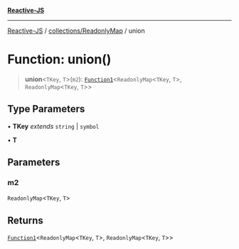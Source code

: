 [**Reactive-JS**](../../../README.md)

***

[Reactive-JS](../../../README.md) / [collections/ReadonlyMap](../README.md) / union

# Function: union()

> **union**\<`TKey`, `T`\>(`m2`): [`Function1`](../../../functions/type-aliases/Function1.md)\<`ReadonlyMap`\<`TKey`, `T`\>, `ReadonlyMap`\<`TKey`, `T`\>\>

## Type Parameters

• **TKey** *extends* `string` \| `symbol`

• **T**

## Parameters

### m2

`ReadonlyMap`\<`TKey`, `T`\>

## Returns

[`Function1`](../../../functions/type-aliases/Function1.md)\<`ReadonlyMap`\<`TKey`, `T`\>, `ReadonlyMap`\<`TKey`, `T`\>\>
